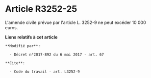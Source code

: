 # Article R3252-25

L'amende civile prévue par l'article L. 3252-9 ne peut excéder 10 000 euros.

**Liens relatifs à cet article**

	**Modifié par**:

	  - Décret n°2017-892 du 6 mai 2017 - art. 67

	**Cite**:

	  - Code du travail - art. L3252-9
